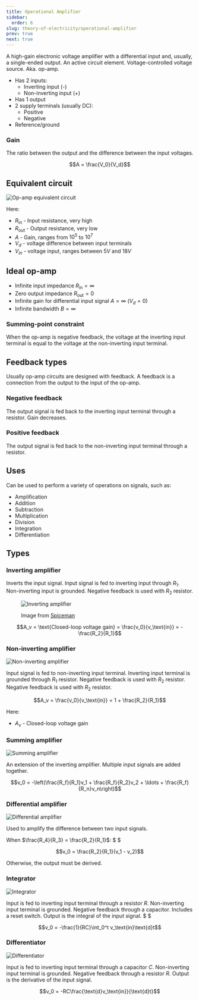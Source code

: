 ```yaml
---
title: Operational Amplifier
sidebar:
  order: 6
slug: theory-of-electricity/operational-amplifier
prev: true
next: true
---
```


A high-gain electronic voltage amplifier with a differential input and, usually,
a single-ended output. An active circuit element. Voltage-controlled voltage
source. Aka. op-amp.

- Has 2 inputs:
  - Inverting input (-)
  - Non-inverting input (+)
- Has 1 output
- 2 supply terminals (usually DC):
  - Positive
  - Negative
- Reference/ground

### Gain

The ratio between the output and the difference between the input voltages.

```math
A = \frac{V_0}{V_d}
```

## Equivalent circuit

![Op-amp equivalent circuit](../../../images/theory-of-electricity/op-amp-equivalent.jpg)

Here:

- $R_\text{in}$ - Input resistance, very high
- $R_\text{out}$ - Output resistance, very low
- $A$ - Gain, ranges from $10^5$ to $10^7$
- $V_{d}$ - voltage difference between input terminals
- $V_{in}$ - voltage input, ranges between $5V$ and $18V$

## Ideal op-amp

- Infinite input impedance $R_\text{in} = \infty$
- Zero output impedance $R_\text{out} = 0$
- Infinite gain for differential input signal $A = \infty$ ($V_d = 0$)
- Infinite bandwidth $B=\infty$

### Summing-point constraint

When the op-amp is negative feedback, the voltage at the inverting input terminal is equal to the voltage at the
non-inverting input terminal.

## Feedback types

Usually op-amp circuits are designed with feedback. A feedback is a connection
from the output to the input of the op-amp.

### Negative feedback

The output signal is fed back to the inverting input terminal through a
resistor. Gain decreases.

### Positive feedback

The output signal is fed back to the non-inverting input terminal through a
resistor.

## Uses

Can be used to perform a variety of operations on signals, such as:

- Amplification
- Addition
- Subtraction
- Multiplication
- Division
- Integration
- Differentiation

## Types

### Inverting amplifier

Inverts the input signal. Input signal is fed to inverting input through $R_1$.
Non-inverting input is grounded. Negative feedback is used with $R_2$ resistor.

<figure>

![Inverting amplifier](../../../images/theory-of-electricity/inverting-amplifier.jpg)

<figcaption>

Image from [Spiceman](https://spiceman.net/inverting-amplifier-circuit/)

</figcaption>
</figure>

```math
A_v = \text{Closed-loop voltage gain} = \frac{v_0}{v_\text{in}} = -\frac{R_2}{R_1}
```

### Non-inverting amplifier

![Non-inverting amplifier](../../../images/theory-of-electricity/non-inverting-amp.jpg)

Input signal is fed to non-inverting input terminal. Inverting input terminal is
grounded through $R_1$ resistor. Negative feedback is used with $R_2$ resistor.
Negative feedback is used with $R_2$ resistor.

```math
A_v = \frac{v_0}{v_\text{in}} = 1 + \frac{R_2}{R_1}
```

Here:

- $A_v$ - Closed-loop voltage gain

### Summing amplifier

![Summing amplifier](../../../images/theory-of-electricity/summing-amp.jpg)

An extension of the inverting amplifier. Multiple input signals are added
together.

```math
v_0 = -\left(\frac{R_f}{R_1}v_1 + \frac{R_f}{R_2}v_2 + \ldots + \frac{R_f}{R_n}v_n\right)
```

### Differential amplifier

![Differential amplifier](../../../images/theory-of-electricity/differential-amp.jpg)

Used to amplify the difference between two input signals.

When $\frac{R_4}{R_3} = \frac{R_2}{R_1}$: $ $

```math
v_0 = \frac{R_2}{R_1}(v_1 - v_2)
```

Otherwise, the output must be derived. 

### Integrator

![Integrator](../../../images/theory-of-electricity/integrator.jpg)

Input is fed to inverting input terminal through a resistor $R$. Non-inverting
input terminal is grounded. Negative feedback through a capacitor. Includes a
reset switch. Output is the integral of the input signal. $ $

```math
v_0 = -\frac{1}{RC}\int_0^t v_\text{in}\text{d}t
```

### Differentiator

![Differentiator](../../../images/theory-of-electricity/differentiator.jpg)

Input is fed to inverting input terminal through a capacitor $C$. Non-inverting
input terminal is grounded. Negative feedback through a resistor $R$. Output is
the derivative of the input signal.

```math
v_0 = -RC\frac{\text{d}v_\text{in}}{\text{d}t}
```
